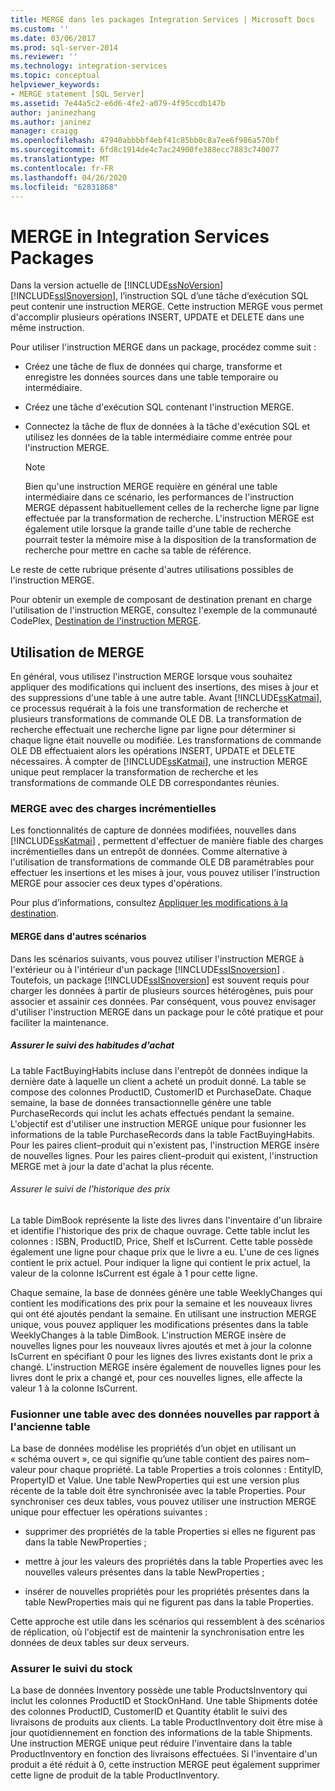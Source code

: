 ```yaml
---
title: MERGE dans les packages Integration Services | Microsoft Docs
ms.custom: ''
ms.date: 03/06/2017
ms.prod: sql-server-2014
ms.reviewer: ''
ms.technology: integration-services
ms.topic: conceptual
helpviewer_keywords:
- MERGE statement [SQL Server]
ms.assetid: 7e44a5c2-e6d6-4fe2-a079-4f95ccdb147b
author: janinezhang
ms.author: janinez
manager: craigg
ms.openlocfilehash: 47940abbbbf4ebf41c85bb0c8a7ee6f986a570bf
ms.sourcegitcommit: 6fd8c1914de4c7ac24900fe388ecc7883c740077
ms.translationtype: MT
ms.contentlocale: fr-FR
ms.lasthandoff: 04/26/2020
ms.locfileid: "62831868"
---
```

# <a name="merge-in-integration-services-packages"></a>MERGE in Integration Services Packages
  Dans la version actuelle de [!INCLUDE[ssNoVersion](../../includes/ssnoversion-md.md)][!INCLUDE[ssISnoversion](../../includes/ssisnoversion-md.md)], l’instruction SQL d’une tâche d’exécution SQL peut contenir une instruction MERGE. Cette instruction MERGE vous permet d'accomplir plusieurs opérations INSERT, UPDATE et DELETE dans une même instruction.  
  
 Pour utiliser l'instruction MERGE dans un package, procédez comme suit :  
  
-   Créez une tâche de flux de données qui charge, transforme et enregistre les données sources dans une table temporaire ou intermédiaire.  
  
-   Créez une tâche d'exécution SQL contenant l'instruction MERGE.  
  
-   Connectez la tâche de flux de données à la tâche d'exécution SQL et utilisez les données de la table intermédiaire comme entrée pour l'instruction MERGE.  
  
    > [!NOTE]  
    >  Bien qu'une instruction MERGE requière en général une table intermédiaire dans ce scénario, les performances de l'instruction MERGE dépassent habituellement celles de la recherche ligne par ligne effectuée par la transformation de recherche. L'instruction MERGE est également utile lorsque la grande taille d'une table de recherche pourrait tester la mémoire mise à la disposition de la transformation de recherche pour mettre en cache sa table de référence.  
  
 Le reste de cette rubrique présente d'autres utilisations possibles de l'instruction MERGE.  
  
 Pour obtenir un exemple de composant de destination prenant en charge l'utilisation de l'instruction MERGE, consultez l'exemple de la communauté CodePlex, [Destination de l'instruction MERGE](https://go.microsoft.com/fwlink/?LinkId=141215).  
  
## <a name="using-merge"></a>Utilisation de MERGE  
 En général, vous utilisez l'instruction MERGE lorsque vous souhaitez appliquer des modifications qui incluent des insertions, des mises à jour et des suppressions d'une table à une autre table. Avant [!INCLUDE[ssKatmai](../../includes/sskatmai-md.md)], ce processus requérait à la fois une transformation de recherche et plusieurs transformations de commande OLE DB. La transformation de recherche effectuait une recherche ligne par ligne pour déterminer si chaque ligne était nouvelle ou modifiée. Les transformations de commande OLE DB effectuaient alors les opérations INSERT, UPDATE et DELETE nécessaires. À compter de [!INCLUDE[ssKatmai](../../includes/sskatmai-md.md)], une instruction MERGE unique peut remplacer la transformation de recherche et les transformations de commande OLE DB correspondantes réunies.  
  
### <a name="merge-with-incremental-loads"></a>MERGE avec des charges incrémentielles  
 Les fonctionnalités de capture de données modifiées, nouvelles dans [!INCLUDE[ssKatmai](../../includes/sskatmai-md.md)] , permettent d'effectuer de manière fiable des charges incrémentielles dans un entrepôt de données. Comme alternative à l'utilisation de transformations de commande OLE DB paramétrables pour effectuer les insertions et les mises à jour, vous pouvez utiliser l'instruction MERGE pour associer ces deux types d'opérations.  
  
 Pour plus d’informations, consultez [Appliquer les modifications à la destination](../change-data-capture/apply-the-changes-to-the-destination.md).  
  
#### <a name="merge-in-other-scenarios"></a>MERGE dans d'autres scénarios  
 Dans les scénarios suivants, vous pouvez utiliser l'instruction MERGE à l'extérieur ou à l'intérieur d'un package [!INCLUDE[ssISnoversion](../../includes/ssisnoversion-md.md)] . Toutefois, un package [!INCLUDE[ssISnoversion](../../includes/ssisnoversion-md.md)] est souvent requis pour charger les données à partir de plusieurs sources hétérogènes, puis pour associer et assainir ces données. Par conséquent, vous pouvez envisager d'utiliser l'instruction MERGE dans un package pour le côté pratique et pour faciliter la maintenance.  
  
##### <a name="track-buying-habits"></a>Assurer le suivi des habitudes d'achat  
 La table FactBuyingHabits incluse dans l'entrepôt de données indique la dernière date à laquelle un client a acheté un produit donné. La table se compose des colonnes ProductID, CustomerID et PurchaseDate. Chaque semaine, la base de données transactionnelle génère une table PurchaseRecords qui inclut les achats effectués pendant la semaine. L'objectif est d'utiliser une instruction MERGE unique pour fusionner les informations de la table PurchaseRecords dans la table FactBuyingHabits. Pour les paires client–produit qui n'existent pas, l'instruction MERGE insère de nouvelles lignes. Pour les paires client–produit qui existent, l'instruction MERGE met à jour la date d'achat la plus récente.  
  
###### <a name="track-price-history"></a>Assurer le suivi de l'historique des prix  
 La table DimBook représente la liste des livres dans l'inventaire d'un libraire et identifie l'historique des prix de chaque ouvrage. Cette table inclut les colonnes : ISBN, ProductID, Price, Shelf et IsCurrent. Cette table possède également une ligne pour chaque prix que le livre a eu. L'une de ces lignes contient le prix actuel. Pour indiquer la ligne qui contient le prix actuel, la valeur de la colonne IsCurrent est égale à 1 pour cette ligne.  
  
 Chaque semaine, la base de données génère une table WeeklyChanges qui contient les modifications des prix pour la semaine et les nouveaux livres qui ont été ajoutés pendant la semaine. En utilisant une instruction MERGE unique, vous pouvez appliquer les modifications présentes dans la table WeeklyChanges à la table DimBook. L'instruction MERGE insère de nouvelles lignes pour les nouveaux livres ajoutés et met à jour la colonne IsCurrent en spécifiant 0 pour les lignes des livres existants dont le prix a changé. L'instruction MERGE insère également de nouvelles lignes pour les livres dont le prix a changé et, pour ces nouvelles lignes, elle affecte la valeur 1 à la colonne IsCurrent.  
  
### <a name="merge-a-table-with-new-data-against-the-old-table"></a>Fusionner une table avec des données nouvelles par rapport à l'ancienne table  
 La base de données modélise les propriétés d’un objet en utilisant un « schéma ouvert », ce qui signifie qu’une table contient des paires nom–valeur pour chaque propriété. La table Properties a trois colonnes : EntityID, PropertyID et Value. Une table NewProperties qui est une version plus récente de la table doit être synchronisée avec la table Properties. Pour synchroniser ces deux tables, vous pouvez utiliser une instruction MERGE unique pour effectuer les opérations suivantes :  
  
-   supprimer des propriétés de la table Properties si elles ne figurent pas dans la table NewProperties ;  
  
-   mettre à jour les valeurs des propriétés dans la table Properties avec les nouvelles valeurs présentes dans la table NewProperties ;  
  
-   insérer de nouvelles propriétés pour les propriétés présentes dans la table NewProperties mais qui ne figurent pas dans la table Properties.  
  
 Cette approche est utile dans les scénarios qui ressemblent à des scénarios de réplication, où l'objectif est de maintenir la synchronisation entre les données de deux tables sur deux serveurs.  
  
### <a name="track-inventory"></a>Assurer le suivi du stock  
 La base de données Inventory possède une table ProductsInventory qui inclut les colonnes ProductID et StockOnHand. Une table Shipments dotée des colonnes ProductID, CustomerID et Quantity établit le suivi des livraisons de produits aux clients. La table ProductInventory doit être mise à jour quotidiennement en fonction des informations de la table Shipments. Une instruction MERGE unique peut réduire l'inventaire dans la table ProductInventory en fonction des livraisons effectuées. Si l'inventaire d'un produit a été réduit à 0, cette instruction MERGE peut également supprimer cette ligne de produit de la table ProductInventory.  
  
  
